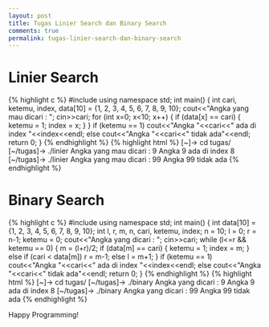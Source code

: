 ```yaml
---
layout: post
title: Tugas Linier Search dan Binary Search
comments: true
permalink: tugas-linier-search-dan-binary-search
---
```


# Linier Search
{% highlight c %}
#include<iostream>
using namespace std;
int main()
{
	int cari, ketemu, index, data[10] = {1, 2, 3, 4, 5, 6, 7, 8, 9, 10};
	cout<<"Angka yang mau dicari : ";
	cin>>cari;
	for (int x=0; x<10; x++)
	{
		if (data[x] == cari)
		{
			ketemu = 1;
			index = x;
		}
	}
	if (ketemu == 1)
	cout<<"Angka "<<cari<<" ada di index "<<index<<endl;
	else
	cout<<"Angka "<<cari<<" tidak ada"<<endl;
	return 0;
}
{% endhighlight %}
{% highlight html %}
[~]-> cd tugas/
[~/tugas]-> ./linier
Angka yang mau dicari : 9
Angka 9 ada di index 8
[~/tugas]-> ./linier
Angka yang mau dicari : 99
Angka 99 tidak ada
{% endhighlight %}

# Binary Search
{% highlight c %}
#include<iostream>
using namespace std;
int main()
{
	int data[10] = {1, 2, 3, 4, 5, 6, 7, 8, 9, 10};
	int l, r, m, n, cari, ketemu, index;
	n = 10;
	l = 0;
	r = n-1;
	ketemu = 0;
	cout<<"Angka yang dicari : ";
	cin>>cari;
	while (l<=r && ketemu == 0)
	{
		m = (l+r)/2;
		if (data[m] == cari)
		{
			ketemu = 1;
			index = m;
		}
		else if (cari < data[m])
		r = m-1;
		else
		l = m+1;
	}
	if (ketemu == 1)
	cout<<"Angka "<<cari<<" ada di index "<<index<<endl;
	else
	cout<<"Angka "<<cari<<" tidak ada"<<endl;
	return 0;
}
{% endhighlight %}
{% highlight html %}
[~]-> cd tugas/
[~/tugas]-> ./binary
Angka yang dicari : 9
Angka 9 ada di index 8
[~/tugas]-> ./binary
Angka yang dicari : 99
Angka 99 tidak ada
{% endhighlight %}

Happy Programming!
